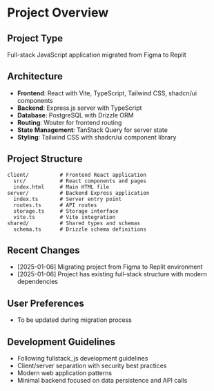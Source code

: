 # Project Overview

## Project Type
Full-stack JavaScript application migrated from Figma to Replit

## Architecture
- **Frontend**: React with Vite, TypeScript, Tailwind CSS, shadcn/ui components
- **Backend**: Express.js server with TypeScript
- **Database**: PostgreSQL with Drizzle ORM
- **Routing**: Wouter for frontend routing
- **State Management**: TanStack Query for server state
- **Styling**: Tailwind CSS with shadcn/ui component library

## Project Structure
```
client/          # Frontend React application
  src/           # React components and pages
  index.html     # Main HTML file
server/          # Backend Express application  
  index.ts       # Server entry point
  routes.ts      # API routes
  storage.ts     # Storage interface
  vite.ts        # Vite integration
shared/          # Shared types and schemas
  schema.ts      # Drizzle schema definitions
```

## Recent Changes
- [2025-01-06] Migrating project from Figma to Replit environment
- [2025-01-06] Project has existing full-stack structure with modern dependencies

## User Preferences
- To be updated during migration process

## Development Guidelines
- Following fullstack_js development guidelines
- Client/server separation with security best practices
- Modern web application patterns
- Minimal backend focused on data persistence and API calls